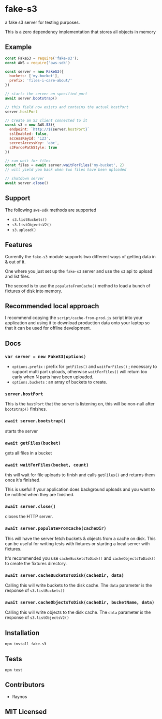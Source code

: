 # fake-s3

<!--
    [![build status][build-png]][build]
    [![Coverage Status][cover-png]][cover]
    [![Davis Dependency status][dep-png]][dep]
-->

<!-- [![NPM][npm-png]][npm] -->

a fake s3 server for testing purposes.

This is a zero dependency implementation that stores all objects
in memory

## Example

```js
const FakeS3 = require('fake-s3');
const AWS = require('aws-sdk')

const server = new FakeS3({
  buckets: ['my-bucket'],
  prefix: 'files-i-care-about/'
})

// starts the server on specified port
await server.bootstrap()

// this field now exists and contains the actual hostPort
server.hostPort

// Create an S3 client connected to it
const s3 = new AWS.S3({
  endpoint: `http://${server.hostPort}`
  sslEnabled: false,
  accessKeyId: '123',
  secretAccessKey: 'abc',
  s3ForcePathStyle: true
})

// can wait for files
const files = await server.waitForFiles('my-bucket', 2)
// will yield you back when two files have been uploaded

// shutdown server
await server.close()
```

## Support

The following `aws-sdk` methods are supported

 - `s3.listBuckets()`
 - `s3.listObjectsV2()`
 - `s3.upload()`

## Features

Currently the `fake-s3` module supports two different ways
of getting data in & out of it.

One where you just set up the `fake-s3` server and use the `s3`
api to upload and list files.

The second is to use the `populateFromCache()` method to
load a bunch of fixtures of disk into memory.

## Recommended local approach

I recommend copying the `script/cache-from-prod.js` script into
your application and using it to download production data onto
your laptop so that it can be used for offline development.

## Docs

### `var server = new FakeS3(options)`

 - `options.prefix` : prefix for `getFiles()` and `waitForFiles()` ;
      necessary to support multi part uploads, otherwise
      `waitForFiles()` will return too early when N parts have
      been uploaded.
 - `options.buckets` : an array of buckets to create.

### `server.hostPort`

This is the `hostPort` that the server is listening on, this
will be non-null after `bootstrap()` finishes.

### `await server.bootstrap()`

starts the server

### `await getFiles(bucket)`

gets all files in a bucket

### `await waitForFiles(bucket, count)`

this will wait for file uploads to finish and calls `getFiles()`
and returns them once it's finished.

This is useful if your application does background uploads and you
want to be notified when they are finished.

### `await server.close()`

closes the HTTP server.

### `await server.populateFromCache(cacheDir)`

This will have the server fetch buckets & objects from a cache on
disk. This can be useful for writing tests with fixtures or starting
a local server with fixtures.

It's recommended you use `cacheBucketsToDisk()` and
`cacheObjectsToDisk()` to create the fixtures directory.

### `await server.cacheBucketsToDisk(cacheDir, data)`

Calling this will write buckets to the disk cache. The `data`
parameter is the response of `s3.listBuckets()`

### `await server.cacheObjectsToDisk(cacheDir, bucketName, data)`

Calling this will write objects to the disk cache. The `data`
parameter is the response of `s3.listObjectsV2()`

## Installation

`npm install fake-s3`

## Tests

`npm test`

## Contributors

 - Raynos

## MIT Licensed

  [build-png]: https://secure.travis-ci.org/Raynos/fake-s3.png
  [build]: https://travis-ci.org/Raynos/fake-s3
  [cover-png]: https://coveralls.io/repos/Raynos/fake-s3/badge.png
  [cover]: https://coveralls.io/r/Raynos/fake-s3
  [dep-png]: https://david-dm.org/Raynos/fake-s3.png
  [dep]: https://david-dm.org/Raynos/fake-s3
  [npm-png]: https://nodei.co/npm/fake-s3.png?stars&downloads
  [npm]: https://nodei.co/npm/fake-s3
